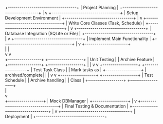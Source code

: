 
+-----------------------------------+
|        Project Planning           |
+-----------------------------------+
               |
               v
+-----------------------------------+
|   Setup Development Environment   |
+-----------------------------------+
               |
               v
+-----------------------------------+
|  Write Core Classes (Task, Schedule) |
+-----------------------------------+
               |
               v
+-----------------------------------+
| Database Integration (SQLite or File) |
+-----------------------------------+
               |
               v
+-----------------------------------+
|   Implement Main Functionality    |
+-----------------------------------+
               |
               v
     +----------------------+  
     |                      |  
     v                      v  
+-----------------+    +------------------+
|   Unit Testing  |    |  Archive Feature  |
+-----------------+    +------------------+
     |                        |
     v                        v
+------------------+      +------------------+
| Test Task Class  |      |   Mark tasks as   |
+------------------+      |  archived/complete|
     |                        |
     v                        v
+------------------+    +------------------+
| Test Schedule    |    |  Archive handling |
| Class            |    +------------------+
+------------------+            
     |                                
     v                                
+------------------+
| Mock DBManager   |
+------------------+
               |
               v
+-----------------------------------+
| Final Testing & Documentation     |
+-----------------------------------+
               |
               v
+-----------------------------------+
|             Deployment            |
+-----------------------------------+
